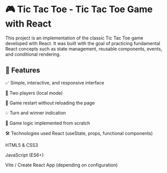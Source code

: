 <h1>🎮 Tic Tac Toe - Tic Tac Toe Game with React</h1>
This project is an implementation of the classic Tic Tac Toe game developed with React. It was built with the goal of practicing fundamental React concepts such as state management, reusable components, events, and conditional rendering.<br>

<h2>🚀 Features</h2>

✅ Simple, interactive, and responsive interface<br>

🎯 Two players (local mode)

🔄 Game restart without reloading the page

💡 Turn and winner indication

🧠 Game logic implemented from scratch

🛠️ Technologies used
React (useState, props, functional components)

HTML5 & CSS3

JavaScript (ES6+)

Vite / Create React App (depending on configuration)

